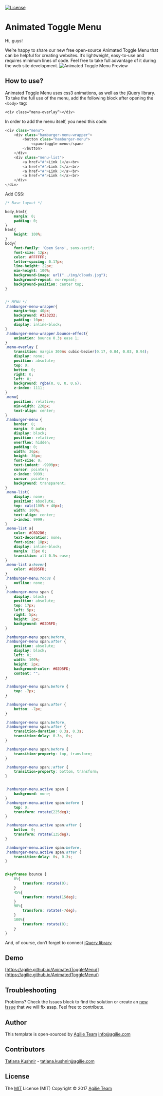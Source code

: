 [![License](https://img.shields.io/github/license/mashape/apistatus.svg)](https://github.com/agilie/Rails-Application-Template)

# Animated Toggle Menu

Hi, guys!

We’re happy to share our new free open-source Animated Toggle Menu that can be helpful for creating websites. It’s lightweight, easy-to-use and requires minimum lines of code.
Feel free to take full advantage of it during the web site development.
![Animated Toggle Menu Preview](https://cdn.dribbble.com/users/739323/screenshots/2134492/yes_2.gif)

## How to use?

Animated Toggle Menu uses css3 animations, as well as the jQuery library.
To take the full use of the menu, add the following block after opening the  `<body>` tag:
```css
<div class=“menu-overlay”></div>
```
In order to add the menu itself, you need this code:
```javascript
<div class="menu"> 
    <div class="hamburger-menu-wrapper">
        <button class="hamburger-menu">
            <span>toggle menu</span>
        </button>
    </div>
    <div class="menu-list">
        <a href="#">Link 1</a><br>
        <a href="#">Link 2</a><br>
        <a href="#">Link 3</a><br>
        <a href="#">Link 4</a><br>
    </div>
</div>
```
Add CSS:
```css
/* Base layout */

body,html{
    margin: 0;
    padding: 0;
}
html{
    height: 100%;
}
body{
    font-family: 'Open Sans', sans-serif;
    font-size: 12px;
    color: #FFFFFF;
    letter-spacing: 0.17px;
    line-height: 22px;
    min-height: 100%;
    background-image: url("../img/clouds.jpg");
    background-repeat: no-repeat;
    background-position: center top;
}


/* MENU */
.hamburger-menu-wrapper{
    margin-top: 40px;
    background: #323232;
    padding: 10px;
    display: inline-block;
}
.hamburger-menu-wrapper.bounce-effect{
    animation: bounce 0.3s ease 1;
}
.menu-overlay {
    transition: margin 300ms cubic-bezier(0.17, 0.04, 0.03, 0.94);
    display: none;
    position: absolute;
    top: 0;
    bottom: 0;
    right: 0;
    left: 0;
    background: rgba(0, 0, 0, 0.6);
    z-index: 1111;
}
.menu{
    position: relative;
    min-width: 220px;
    text-align: center;
}
.hamburger-menu {
    border: 0;
    margin: 0 auto;
    display: block;
    position: relative;
    overflow: hidden;
    padding: 0;
    width: 36px;
    height: 36px;
    font-size: 0;
    text-indent: -9999px;
    cursor: pointer;
    z-index: 9999;
    cursor: pointer;
    background: transparent;
}
.menu-list{
    display: none;
    position: absolute;
    top: calc(100% + 40px);
    width: 100%;
    text-align: center;
    z-index: 9999;
}
.menu-list a{
    color: #C6D2D6;
    text-decoration: none;
    font-size: 18px;
    display: inline-block;
    margin: 15px 0;
    transition: all 0.5s ease;
}
.menu-list a:hover{
    color: #02D5FD;
}
.hamburger-menu:focus {
    outline: none;
}
.hamburger-menu span {
    display: block;
    position: absolute;
    top: 17px;
    left: 5px;
    right: 5px;
    height: 2px;
    background: #02D5FD;
}

.hamburger-menu span:before,
.hamburger-menu span:after {
    position: absolute;
    display: block;
    left: 0;
    width: 100%;
    height: 2px;
    background-color: #02D5FD;
    content: "";
}

.hamburger-menu span:before {
    top: -7px;
}

.hamburger-menu span:after {
    bottom: -7px;
}

.hamburger-menu span:before,
.hamburger-menu span:after {
    transition-duration: 0.3s, 0.3s;
    transition-delay: 0.3s, 0s;
}

.hamburger-menu span:before {
    transition-property: top, transform;
}

.hamburger-menu span::after {
    transition-property: bottom, transform;
}


.hamburger-menu.active span {
    background: none;
}
.hamburger-menu.active span:before {
    top: 0;
    transform: rotate(225deg);
}

.hamburger-menu.active span:after {
    bottom: 0;
    transform: rotate(135deg);
}

.hamburger-menu.active span:before,
.hamburger-menu.active span:after {
    transition-delay: 0s, 0.3s;
}


@keyframes bounce {
    0%{
        transform: rotate(0);
    }
    45%{
        transform: rotate(15deg);
    }
    90%{
        transform: rotate(-7deg);
    }
    100%{
        transform: rotate(0);
    }
}
```

And, of course, don’t forget to connect [jQuery library](https://cdnjs.com/libraries/jquery/)


## Demo
[https://agilie.github.io/AnimatedToggleMenu/](https://agilie.github.io/AnimatedToggleMenu/)

## Troubleshooting
Problems? Check the Issues block to find the solution or create an [new issue](https://github.com/agilie/AnimatedToggleMenu/issues) that we will fix asap. Feel free to contribute.

## Author
This template is open-sourced by [Agilie Team](https://agilie.com/en/index) <a href="mailto:info@agilie.com">info@agilie.com</a>

## Contributors
[Tatiana Kushnir](https://github.com/tatiana-kushnir-89) - <a href="mailto:tatiana.kushnir@agilie.com">tatiana.kushnir@agilie.com</a>

## License

The <a href="/agilie/Bouncing-Carousel/blob/master/LICENSE.MD">MIT</a> License (MIT) Copyright © 2017 [Agilie Team](https://agilie.com/en/index)

